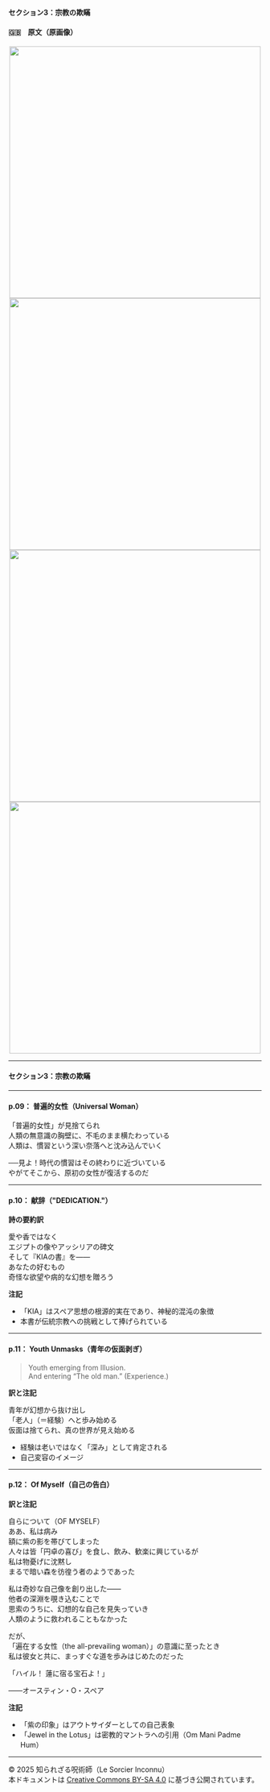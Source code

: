 #### セクション3：宗教の欺瞞

#### 🇬🇧　原文（原画像）

<div align="center">
 <img src="if09.png" width="500"><br>
 <img src="if10.png" width="500"><br>
 <img src="if11.png" width="500"><br>
 <img src="if12.png" width="500"><br>
</div>

---

#### セクション3：宗教の欺瞞

---

#### p.09： 普遍的女性（Universal Woman）

「普遍的女性」が見捨てられ<br>
人類の無意識の胸壁に、不毛のまま横たわっている<br>
人類は、慣習という深い奈落へと沈み込んでいく<br>

──見よ！時代の慣習はその終わりに近づいている<br>
やがてそこから、原初の女性が復活するのだ<br>

---

#### p.10： 献辞（"DEDICATION."）

**詩の要約訳**  

愛や香ではなく  
エジプトの像やアッシリアの碑文  
そして『KIAの書』を――  
あなたの好むもの  
奇怪な欲望や病的な幻想を贈ろう

**注記**  
- 「KIA」はスペア思想の根源的実在であり、神秘的混沌の象徴
- 本書が伝統宗教への挑戦として捧げられている

---

#### p.11： Youth Unmasks（青年の仮面剥ぎ）

> Youth emerging from Illusion.  
> And entering “The old man.” (Experience.)

**訳と注記**  

青年が幻想から抜け出し  
「老人」（＝経験）へと歩み始める  
仮面は捨てられ、真の世界が見え始める

- 経験は老いではなく「深み」として肯定される
- 自己変容のイメージ

---

#### p.12： Of Myself（自己の告白）

**訳と注記**  

自らについて（OF MYSELF）  
ああ、私は病み  
額に紫の影を帯びてしまった  
人々は皆「円卓の喜び」を食し、飲み、歓楽に興じているが  
私は物憂げに沈黙し  
まるで暗い森を彷徨う者のようであった  

私は奇妙な自己像を創り出した――  
他者の深淵を覗き込むことで  
思索のうちに、幻想的な自己を見失っていき  
人類のように救われることもなかった  

だが、  
「遍在する女性（the all-prevailing woman）」の意識に至ったとき  
私は彼女と共に、まっすぐな道を歩みはじめたのだった  
  
  「ハイル！ 蓮に宿る宝石よ！」  
  
――オースティン・O・スペア  

**注記**
- 「紫の印象」はアウトサイダーとしての自己表象
- 「Jewel in the Lotus」は密教的マントラへの引用（Om Mani Padme Hum）

---

© 2025 知られざる呪術師（Le Sorcier Inconnu）  
本ドキュメントは [Creative Commons BY-SA 4.0](https://creativecommons.org/licenses/by-sa/4.0/deed.ja) に基づき公開されています。
